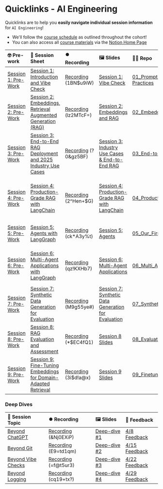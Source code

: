 # Quicklinks - AI Engineering

Quicklinks are to help you **easily navigate individual session information** for `AI Engineering`!

- We'll follow the [course schedule](https://www.notion.so/The-AI-Engineering-Bootcamp-Cohort-6-Course-Schedule-Curriculum-1abcd547af3d80be899be4addee6814c?pvs=4#1abcd547af3d8127a8f4cc26933b14a5) as outlined throughout the cohort!
- You can also access all [course materials](https://www.notion.so/The-AI-Engineering-Bootcamp-Cohort-6-Home-Page-1c8cd547af3d800ebf81c013c5b51856?pvs=4#1c8cd547af3d8130a44ac31310382ca1) via the [Notion Home Page](https://www.notion.so/The-AI-Engineering-Bootcamp-Cohort-6-Home-Page-1c8cd547af3d800ebf81c013c5b51856)

| 🤓 Pre-work                                                                                                                                                                          | 📰 Session Sheet                                                                                                                                                                            | ⏺️ Recording                                                                                                                                                                                                                                                                                                                                                                                                                                                        | 🖼️ Slides                                                                                                                                                                                                            | 👨‍💻 Repo                                                                                                                                                                 | 📝 Homework                                                                                              | 📁 Feedback                                               |
| :----------------------------------------------------------------------------------------------------------------------------------------------------------------------------------- | :------------------------------------------------------------------------------------------------------------------------------------------------------------------------------------------ | :------------------------------------------------------------------------------------------------------------------------------------------------------------------------------------------------------------------------------------------------------------------------------------------------------------------------------------------------------------------------------------------------------------------------------------------------------------------ | :------------------------------------------------------------------------------------------------------------------------------------------------------------------------------------------------------------------- | :---------------------------------------------------------------------------------------------------------------------------------------------------------------------- | :------------------------------------------------------------------------------------------------------- | :-------------------------------------------------------- |
| [Session 1: Pre-Work](https://www.notion.so/Session-1-Introduction-and-Vibe-Check-1c8cd547af3d81b596bbdfb64cf4fd2f?pvs=4#1c8cd547af3d81fb96b4f625f3f8e3d6)                           | [Session 1: Introduction and Vibe Check](https://www.notion.so/Session-1-Introduction-and-Vibe-Check-1c8cd547af3d81b596bbdfb64cf4fd2f)                                                      | [Recording](https://us02web.zoom.us/rec/component-page?accessLevel=meeting&action=viewdetailpage&sharelevel=meeting&useWhichPasswd=meeting&requestFrom=pwdCheck&clusterId=us02&componentName=need-password&meetingId=jA0Ow9yIy3bJbS4JYNKzWqWsCl8vK70u7XENGv8p0wYMfyYC5WBaO7UwTBvdEUeR.vim-Lz52p_dMNkN5&originRequestUrl=https%3A%2F%2Fus02web.zoom.us%2Frec%2Fshare%2FxAthIzIUgINK-5XtpX9ENyHiDoJTjhesvzUJtUnCuKlHsPEovEwrQceLrBPWyIsD.c_AcozzNUfIkRwDX) (1BN$u9iW) | [Session 1: Vibe Check](https://www.canva.com/design/DAGjafpn44s/9yUAmHozCw2fscR0S6B70A/edit?utm_content=DAGjafpn44s&utm_campaign=designshare&utm_medium=link2&utm_source=sharebutton)                               | [01_Prompt Engineering and Prototyping Best Practices](https://github.com/AI-Maker-Space/AIE6/tree/main/01_Prompt%20Engineering%20and%20Prototyping%20Best%20Practices) | [Session 1 Assignment: Vibe Check](https://forms.gle/K1PqHzjriVYerjaU9)                                  | [AIE6 Feedback 4/1](https://forms.gle/EdzBz82yGqVYKfUw9)  |
| [Session 2: Pre-Work](https://www.notion.so/Session-2-Embeddings-Retrieval-Augmented-Generation-RAG-1c8cd547af3d81978a5af041c0d5b30a?pvs=4#1c8cd547af3d818daab3db56a5e631e9)         | [Session 2: Embeddings, Retrieval Augmented Generation (RAG)](https://www.notion.so/Session-2-Embeddings-Retrieval-Augmented-Generation-RAG-1c8cd547af3d81978a5af041c0d5b30a)               | [Recording](https://us02web.zoom.us/rec/share/gSn6QuqteVM4gYK9SslqMLx4MRVcwVj1S9RT-wJQYUuSVBkJ14-Fj8qY8d7Tyx-9.7ijgK2xRDpWFZ-bu) (lz2MTcF=)                                                                                                                                                                                                                                                                                                                         | [Session 2: Embeddings and RAG](https://www.canva.com/design/DAGjaSBtoao/n8G0T_O-2OIQHvgTfqyAxg/edit?utm_content=DAGjaSBtoao&utm_campaign=designshare&utm_medium=link2&utm_source=sharebutton)                       | [02_Embeddings_and_RAG](https://github.com/AI-Maker-Space/AIE6/tree/main/02_Embeddings_and_RAG)                                                                         | [Session 2 Assignment: Embeddings & RAG](https://forms.gle/FNkAuvdZe8eiaLTC8)                            | [AIE6 Feedback 4/3](https://forms.gle/iDTwhJ2nLp5CGkqP6)  |
| [Session 3: Pre-Work](https://www.notion.so/Session-3-End-to-End-RAG-Deployment-and-2025-Industry-Use-Cases-1c8cd547af3d818fb863ce11710a31ec?pvs=4#1c8cd547af3d81468dbadb4d669435bd) | [Session 3: End-to-End RAG Deployment and 2025 Industry Use Cases ](https://www.notion.so/Session-3-End-to-End-RAG-Deployment-and-2025-Industry-Use-Cases-1c8cd547af3d818fb863ce11710a31ec) | [Recording](https://us02web.zoom.us/rec/share/sGuBqB5go4WPjALRA5y_QkzDHju0qiAtSanlWN8FZLV8mdviZWAcg8fHU8J-hbmp.HlMKdznBNkeB-CgB) (?0&gz5BF)                                                                                                                                                                                                                                                                                                                         | [Session 3: Industry Use Cases & End-to-End RAG](https://www.canva.com/design/DAGjaej4jRA/W4Vw66N4gbJWvMvojgR5Dg/edit?utm_content=DAGjaej4jRA&utm_campaign=designshare&utm_medium=link2&utm_source=sharebutton)      | [03_End-to-End_RAG](https://github.com/AI-Maker-Space/AIE6/tree/main/03_End-to-End_RAG)                                                                                 | [Session 3 Assignment: End-to-End RAG](https://forms.gle/KwkHPyCN6zb1ypno7)                              | [AIE6 Feedback 4/8](https://forms.gle/oVeEd95qajYVhryF6)  |
| [Session 4: Pre-Work](https://www.notion.so/Session-4-Production-Grade-RAG-with-LangChain-1c8cd547af3d814c95a8e9ba5bd1a459?pvs=4#1c8cd547af3d81ebb0fcc9e05bf4b311)                   | [Session 4: Production-Grade RAG with LangChain](https://www.notion.so/Session-4-Production-Grade-RAG-with-LangChain-1c8cd547af3d814c95a8e9ba5bd1a459)                                      | [Recording](https://us02web.zoom.us/rec/share/teO7APMEW8O2HcjzIgdo3MPPrY5ID_t_Qd6QpMTKUVBMuKfG-cGRL-O3idgpjyDp.gyyOfVTXCv4tf7UB) (2^Hen+$G)                                                                                                                                                                                                                                                                                                                         | [Session 4: Production-Grade RAG with LangChain](https://www.canva.com/design/DAGjaZ1SqwU/0-YVlQBs6uEVP_XEdiADdQ/edit?utm_content=DAGjaZ1SqwU&utm_campaign=designshare&utm_medium=link2&utm_source=sharebutton)      | [04_Production_RAG](https://github.com/AI-Maker-Space/AIE6/tree/main/04_Production_RAG)                                                                                 | [Session 4 Assignment: Production RAG with LangGraph and LangChain](https://forms.gle/QnGJcGUZFP7BzdCbA) | [AIE6 Feedback 4/10](https://forms.gle/zU8JJ4umGZUJD26p8) |
| [Session 5: Pre-Work](https://www.notion.so/Session-5-Agents-with-LangGraph-1c8cd547af3d81068e44d4e4b901a9a8?pvs=4#1c8cd547af3d81578bedd1d2b11ab888)                                 | [Session 5: Agents with LangGraph](https://www.notion.so/Session-5-Agents-with-LangGraph-1c8cd547af3d81068e44d4e4b901a9a8)                                                                  | [Recording](https://us02web.zoom.us/rec/play/YvHRbOKYx8QDcTMwli7QjH-npGauB8wkk2gcN7ax7TV_oxQZbPRPdyxUebtH91uVQ8lRgCbP6u0iicmP.Vvroz4VC2XA7DILn?accessLevel=meeting&canPlayFromShare=true&from=my_recording&continueMode=true&componentName=rec-play&originRequestUrl=https%3A%2F%2Fus02web.zoom.us%2Frec%2Fshare%2F-fJk79tgwkAw3gJS0V69OeDvOUJ0EUE0qgOFey9-1uJPnL6oNT6vLmVygOWHl-JV.mYe1JWztYuHqsYWx) (ck\*A3y%t)                                                   | [Session 5: Agents](https://www.canva.com/design/DAGjaRyDT1Y/Sy7YaHwHOc19gomlhpq7hw/edit?utm_content=DAGjaRyDT1Y&utm_campaign=designshare&utm_medium=link2&utm_source=sharebutton)                                   | [05_Our_First_Agent_with_LangGraph](https://github.com/AI-Maker-Space/AIE6/tree/main/05_Our_First_Agent_with_LangGraph)                                                 | [Session 5 Assignment: Agents with LangGraph](https://forms.gle/bA9BN2bgNLMNB9HXA)                       | [AIE6 Feedback 4/15](https://forms.gle/Fgb5K4PDKokvtX787) |
| [Session 6: Pre-Work](https://www.notion.so/Session-6-Multi-Agent-Applications-with-LangGraph-1c8cd547af3d81499831cdb22d2d00c4?pvs=4#1c8cd547af3d81649ed2d6860e88ffdb)               | [Session 6: Multi-Agent Applications with LangGraph](https://www.notion.so/Session-6-Multi-Agent-Applications-with-LangGraph-1c8cd547af3d81499831cdb22d2d00c4)                              | [Recording](https://us02web.zoom.us/rec/play/LtQQRHi2DSF6CZbn5_Db2EaynPAIss3sbU2rYJAty1LUTVqDRdA4aw2sU3L0llzPZY8yote3-tLVDeOt.5xwaN2D8mUVLd6TZ?accessLevel=meeting&canPlayFromShare=true&from=my_recording&continueMode=true&componentName=rec-play&originRequestUrl=https%3A%2F%2Fus02web.zoom.us%2Frec%2Fshare%2F7BvVgQaZYjGdhoyTcsU84YAGoA_v94nC4tTRTpXVz4QBhE6ibVdLgpZatsQ6i0k.G61StHFXBVhE782l) (qz!KXHb7)                                                     | [Session 6: Multi-Agent Applications](https://www.canva.com/design/DAGjaWZ6Xug/8na2xK8dHe3t0H0m5AkBnw/edit?utm_content=DAGjaWZ6Xug&utm_campaign=designshare&utm_medium=link2&utm_source=sharebutton)                 | [06_Multi_Agent_with_LangGraph](https://github.com/AI-Maker-Space/AIE6/tree/main/06_Multi_Agent_with_LangGraph)                                                         | [Session 6 Assignment: Multi-Agent Applications with LangGraph](https://forms.gle/NBSchDZn5KturGndA)     | [AIE6 Feedback 4/17](https://forms.gle/g3zZXgqkTk9ULPPV6) |
| [Session 7: Pre-Work](https://www.notion.so/Session-7-Synthetic-Data-Generation-for-Evaluation-1c8cd547af3d81999da6cbd18ae4b6a9?pvs=4#1c8cd547af3d81edb0f8ca8017d1cfdb)              | [Session 7: Synthetic Data Generation for Evaluation](https://www.notion.so/Session-7-Synthetic-Data-Generation-for-Evaluation-1c8cd547af3d81999da6cbd18ae4b6a9)                            | [Recording](https://us02web.zoom.us/rec/share/fSb3DEXkbvGFQgQwwXY9Htm7CzLKXqTuOscraGRRFaj7bC7XIODwhgP2VgXpx1Uu.dKkuAcnlOrlQ7Bcq) (M9g55ye#)                                                                                                                                                                                                                                                                                                                         | [Session 7: Synthetic Data Generation for Evaluation](https://www.canva.com/design/DAGjaZbyELk/2hj3-ZHrH6x4kjz1Y3kAYw/edit?utm_content=DAGjaZbyELk&utm_campaign=designshare&utm_medium=link2&utm_source=sharebutton) | [07_Synthetic_Data_Generation_and_LangSmith](https://github.com/AI-Maker-Space/AIE6/tree/main/07_Synthetic_Data_Generation_and_LangSmith)                               | [Session 7: Synthetic Data Generation for Evaluation](https://forms.gle/DVmFHjkkgFpAKNoEA)               | [AIE6 Feedback 4/22](https://forms.gle/Z1DahTCVsNPp6SrU6) |
| [Session 8: Pre-Work](https://www.notion.so/Session-8-RAG-Evaluation-and-Assessment-1c8cd547af3d81d08f7cf5521d0253bb?pvs=4#1c8cd547af3d816583d6c23183b6f87f)                         | [Session 8: RAG Evaluation and Assessment](https://www.notion.so/Session-8-RAG-Evaluation-and-Assessment-1c8cd547af3d81d08f7cf5521d0253bb)                                                  | [Recording](https://us02web.zoom.us/rec/share/zlh_0cIuDgAtzeWsbQnScp-pjpdmVXvAAZv-Zi6sznb3IqCZTvcCQbfD-bXGUerr.fJP0Ywlyxlp0XPpe) (\*$EC4fQ1)                                                                                                                                                                                                                                                                                                                        | [Session 8 Slides](https://www.canva.com/design/DAGjadKGqcw/0Gff9K2EwbOb3lX14un3uw/edit?utm_content=DAGjadKGqcw&utm_campaign=designshare&utm_medium=link2&utm_source=sharebutton)                                    | [08_Evaluating_RAG_With_Ragas](https://github.com/AI-Maker-Space/AIE6/tree/main/08_Evaluating_RAG_With_Ragas)                                                           | [Session 8: RAG Evaluation and Assessment](https://forms.gle/ujAQLqx2ZHMWTUH79)                          | [AIE6 Feedback 4/24](https://forms.gle/wA7p89e6svCgjtr58) |
| [Session 9: Pre-Work](https://www.notion.so/Session-9-Fine-Tuning-Embeddings-or-Domain-Adapted-Retrieval-1c8cd547af3d8149ad72c973dc5cf5a4?pvs=4#1c8cd547af3d81e0be77c44ecd1f3b18)    | [Session 9: Fine-Tuning Embeddings for Domain-Adapted Retrieval](https://www.notion.so/Session-9-Fine-Tuning-Embeddings-or-Domain-Adapted-Retrieval-1c8cd547af3d8149ad72c973dc5cf5a4)       | [Recording](https://us02web.zoom.us/rec/share/rhELr4T4ZCDGAw4ZwyGl_UsM_W7zZLbd7nE-hioDH_1XarNCeGseXRSNgN2RAFOG.8Jvf9r5jCBxh2AK-) (3i$d!a@x)                                                                                                                                                                                                                                                                                                                         | [Session 9 Slides](https://www.canva.com/design/DAGjaWnHcpc/FldhHF9cO4TE-sMajps5Zg/edit?utm_content=DAGjaWnHcpc&utm_campaign=designshare&utm_medium=link2&utm_source=sharebutton)                                    | [09_Finetuning_Embeddings](https://github.com/AI-Maker-Space/AIE6/tree/main/09_Finetuning_Embeddings)                                                                   | [Session 9: Fine-Tuning Embeddings for Domain-Adapted Retrieval](https://forms.gle/2HBCAp2PTGjvBejd8)    | [AIE6 Feedback 4/29](https://forms.gle/rmo1SBia2vvyBxaU8) |

### Deep Dives

| 📰 Session Topic                                                                                                                                                   | ⏺️ Recording                                                                                                                                                                                                                                                                                                                                                                                                     | 🖼️ Slides                                                                                                                                                                     | 📁 Feedback                                          |
| :----------------------------------------------------------------------------------------------------------------------------------------------------------------- | :--------------------------------------------------------------------------------------------------------------------------------------------------------------------------------------------------------------------------------------------------------------------------------------------------------------------------------------------------------------------------------------------------------------- | :---------------------------------------------------------------------------------------------------------------------------------------------------------------------------- | :--------------------------------------------------- |
| [Beyond ChatGPT](https://www.notion.so/The-AI-Engineering-Bootcamp-Cohort-6-Home-Page-1c8cd547af3d800ebf81c013c5b51856?pvs=4#1c8cd547af3d80ce8764d4334afad9ce)     | [Recording](https://us02web.zoom.us/rec/play/GS0b7kpRbsTAsGni_hM4ujAgr3JryonUTIDg4PPcZkML5DxC5LrFU0yRFjV2iNuEAKd3op1NcCjjDo9C.d4r751DA8U7pG_oP?accessLevel=meeting&canPlayFromShare=true&from=my_recording&continueMode=true&componentName=rec-play&originRequestUrl=https%3A%2F%2Fus02web.zoom.us%2Frec%2Fshare%2FKxnTJeWLpzXH37p-meYND3DQ8O3xwrh-8ZXXE8s1XMfUwupK3elMz2iwGwkwEbbB.xVubT-NIYKfm13Pw) (&Nj0EXiP) | [Deep-dive #1](https://www.canva.com/design/DAGjOjzPGx8/_pff1iaQwtq7rTkk8Pv6lQ/edit?utm_content=DAGjOjzPGx8&utm_campaign=designshare&utm_medium=link2&utm_source=sharebutton) | [4/8 Feedback](https://forms.gle/oqxSCqD3FpU7SdrD7)  |
| [Beyond Git](https://www.notion.so/The-AI-Engineering-Bootcamp-Cohort-6-Home-Page-1c8cd547af3d800ebf81c013c5b51856?pvs=4#1c8cd547af3d80ee8e9cd2ae0a34d67f)         | [Recording](https://us02web.zoom.us/rec/share/uENF6XXOygGnwk2c1lpanskpVnhj5NNapunrzQ8oSuwZEsgzUsHsBY_Dxx2i_UH8.lnHhHDb98ju1aImG) (E9=td1qm)                                                                                                                                                                                                                                                                      | [Deep-dive #2](https://www.canva.com/design/DAGjOhvr_PY/EFUnepWIM2fHSs47pn8Bwg/edit?utm_content=DAGjOhvr_PY&utm_campaign=designshare&utm_medium=link2&utm_source=sharebutton) | [4/15 Feedback](https://forms.gle/1rq5Sjs8Tehq4EJw8) |
| [Beyond Vibe Checks](https://www.notion.so/The-AI-Engineering-Bootcamp-Cohort-6-Home-Page-1c8cd547af3d800ebf81c013c5b51856?pvs=4#1c8cd547af3d8031b8e6fd0b8a4d4360) | [Recording](https://us02web.zoom.us/rec/share/--luWdRW_giv6e9Uv_aoUptQqikC6slFQh397PVsieQZ90qLDABACa_KK5C5aDX3.wPBmiiax8Sc71E7k) (=f@t5ur3)                                                                                                                                                                                                                                                                      | [Deep-dive #3](https://www.canva.com/design/DAGlRLyRwME/C4Sk7I_TPGM3ikeLiprvZA/edit?utm_content=DAGlRLyRwME&utm_campaign=designshare&utm_medium=link2&utm_source=sharebutton) | [4/22 Feedback](https://forms.gle/uutm2mPfJ4nMYNLs8) |
| [Beyond Logging](https://www.notion.so/The-AI-Engineering-Bootcamp-Cohort-6-Home-Page-1c8cd547af3d800ebf81c013c5b51856?pvs=4#1c8cd547af3d809f9e37d63fbf269c02)     | [Recording](https://us02web.zoom.us/rec/share/WBe7Hwim50i_FexK1XgqpIUIXasEJdrQTv27gslIliqK8i8wGc3KH8bV_iB6xUVf.ycnN8bs1dmw6utpU) (cq19+tx?)                                                                                                                                                                                                                                                                      | [Deep-dive #4](https://www.canva.com/design/DAGl7NUvWXg/cTHKg-MGAr0hewMVCUByVA/edit?utm_content=DAGl7NUvWXg&utm_campaign=designshare&utm_medium=link2&utm_source=sharebutton) | [4/29 Feedback](https://forms.gle/ztAdvyGNK7hwu3fZ6) |
